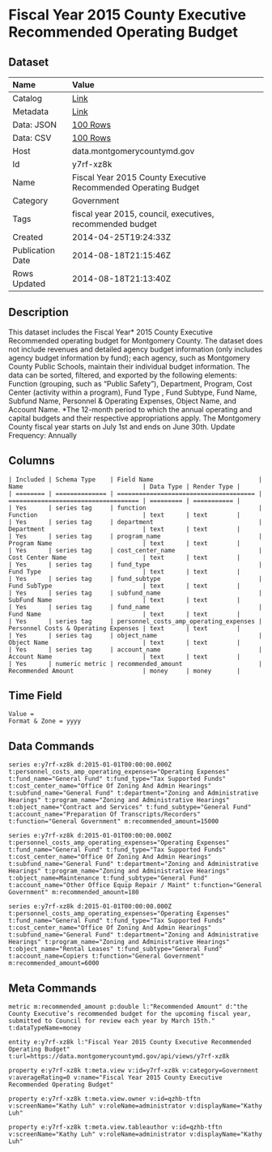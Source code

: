 # Fiscal Year 2015 County Executive Recommended Operating Budget

## Dataset

| Name | Value |
| :--- | :---- |
| Catalog | [Link](https://catalog.data.gov/dataset/fiscal-year-2015-county-executive-recommended-operating-budget-b2df3) |
| Metadata | [Link](https://data.montgomerycountymd.gov/api/views/y7rf-xz8k) |
| Data: JSON | [100 Rows](https://data.montgomerycountymd.gov/api/views/y7rf-xz8k/rows.json?max_rows=100) |
| Data: CSV | [100 Rows](https://data.montgomerycountymd.gov/api/views/y7rf-xz8k/rows.csv?max_rows=100) |
| Host | data.montgomerycountymd.gov |
| Id | y7rf-xz8k |
| Name | Fiscal Year 2015 County Executive Recommended Operating Budget |
| Category | Government |
| Tags | fiscal year 2015, council, executives, recommended budget |
| Created | 2014-04-25T19:24:33Z |
| Publication Date | 2014-08-18T21:15:46Z |
| Rows Updated | 2014-08-18T21:13:40Z |

## Description

This dataset includes the Fiscal Year* 2015 County Executive Recommended operating budget for Montgomery County. The dataset does not include revenues and  detailed agency budget information (only includes agency budget information by fund); each agency, such as Montgomery County Public Schools, maintain their individual budget information. The data can be sorted, filtered, and exported by the following elements: Function (grouping, such as “Public Safety”), Department, Program, Cost Center (activity within a program), Fund Type , Fund Subtype, Fund Name, Subfund Name, Personnel & Operating Expenses, Object Name, and Account Name. *The 12-month period to which the annual operating and capital budgets and their respective appropriations apply. The Montgomery County fiscal year starts on July 1st and ends on June 30th. Update Frequency: Annually

## Columns

```ls
| Included | Schema Type    | Field Name                             | Name                                 | Data Type | Render Type |
| ======== | ============== | ====================================== | ==================================== | ========= | =========== |
| Yes      | series tag     | function                               | Function                             | text      | text        |
| Yes      | series tag     | department                             | Department                           | text      | text        |
| Yes      | series tag     | program_name                           | Program Name                         | text      | text        |
| Yes      | series tag     | cost_center_name                       | Cost Center Name                     | text      | text        |
| Yes      | series tag     | fund_type                              | Fund Type                            | text      | text        |
| Yes      | series tag     | fund_subtype                           | Fund SubType                         | text      | text        |
| Yes      | series tag     | subfund_name                           | SubFund Name                         | text      | text        |
| Yes      | series tag     | fund_name                              | Fund Name                            | text      | text        |
| Yes      | series tag     | personnel_costs_amp_operating_expenses | Personnel Costs & Operating Expenses | text      | text        |
| Yes      | series tag     | object_name                            | Object Name                          | text      | text        |
| Yes      | series tag     | account_name                           | Account Name                         | text      | text        |
| Yes      | numeric metric | recommended_amount                     | Recommended Amount                   | money     | money       |
```

## Time Field

```ls
Value = 
Format & Zone = yyyy
```

## Data Commands

```ls
series e:y7rf-xz8k d:2015-01-01T00:00:00.000Z t:personnel_costs_amp_operating_expenses="Operating Expenses" t:fund_name="General Fund" t:fund_type="Tax Supported Funds" t:cost_center_name="Office Of Zoning And Admin Hearings" t:subfund_name="General Fund" t:department="Zoning and Administrative Hearings" t:program_name="Zoning and Administrative Hearings" t:object_name="Contract and Services" t:fund_subtype="General Fund" t:account_name="Preparation Of Transcripts/Recorders" t:function="General Government" m:recommended_amount=15000

series e:y7rf-xz8k d:2015-01-01T00:00:00.000Z t:personnel_costs_amp_operating_expenses="Operating Expenses" t:fund_name="General Fund" t:fund_type="Tax Supported Funds" t:cost_center_name="Office Of Zoning And Admin Hearings" t:subfund_name="General Fund" t:department="Zoning and Administrative Hearings" t:program_name="Zoning and Administrative Hearings" t:object_name=Maintenance t:fund_subtype="General Fund" t:account_name="Other Office Equip Repair / Maint" t:function="General Government" m:recommended_amount=180

series e:y7rf-xz8k d:2015-01-01T00:00:00.000Z t:personnel_costs_amp_operating_expenses="Operating Expenses" t:fund_name="General Fund" t:fund_type="Tax Supported Funds" t:cost_center_name="Office Of Zoning And Admin Hearings" t:subfund_name="General Fund" t:department="Zoning and Administrative Hearings" t:program_name="Zoning and Administrative Hearings" t:object_name="Rental Leases" t:fund_subtype="General Fund" t:account_name=Copiers t:function="General Government" m:recommended_amount=6000
```

## Meta Commands

```ls
metric m:recommended_amount p:double l:"Recommended Amount" d:"the County Executive’s recommended budget for the upcoming fiscal year, submitted to Council for review each year by March 15th." t:dataTypeName=money

entity e:y7rf-xz8k l:"Fiscal Year 2015 County Executive Recommended Operating Budget" t:url=https://data.montgomerycountymd.gov/api/views/y7rf-xz8k

property e:y7rf-xz8k t:meta.view v:id=y7rf-xz8k v:category=Government v:averageRating=0 v:name="Fiscal Year 2015 County Executive Recommended Operating Budget"

property e:y7rf-xz8k t:meta.view.owner v:id=qzhb-tftn v:screenName="Kathy Luh" v:roleName=administrator v:displayName="Kathy Luh"

property e:y7rf-xz8k t:meta.view.tableauthor v:id=qzhb-tftn v:screenName="Kathy Luh" v:roleName=administrator v:displayName="Kathy Luh"
```
